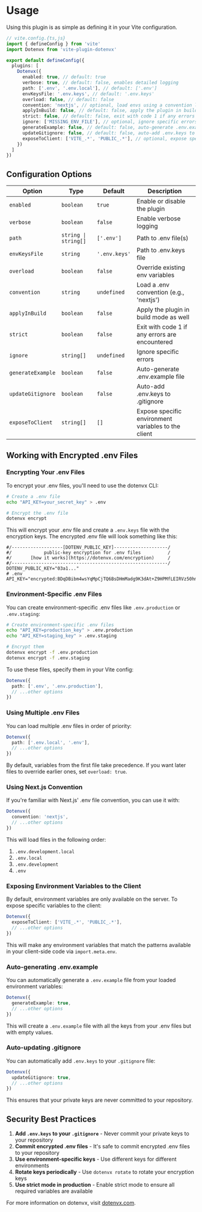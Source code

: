 # Usage

Using this plugin is as simple as defining it in your Vite configuration.

```ts
// vite.config.{ts,js}
import { defineConfig } from 'vite'
import Dotenvx from 'vite-plugin-dotenvx'

export default defineConfig({
  plugins: [
    Dotenvx({
      enabled: true, // default: true
      verbose: true, // default: false, enables detailed logging
      path: ['.env', '.env.local'], // default: ['.env']
      envKeysFile: '.env.keys', // default: '.env.keys'
      overload: false, // default: false
      convention: 'nextjs', // optional, load envs using a convention like Next.js
      applyInBuild: false, // default: false, apply the plugin in build mode as well
      strict: false, // default: false, exit with code 1 if any errors are encountered
      ignore: ['MISSING_ENV_FILE'], // optional, ignore specific errors
      generateExample: false, // default: false, auto-generate .env.example file
      updateGitignore: false, // default: false, auto-add .env.keys to .gitignore
      exposeToClient: ['VITE_.*', 'PUBLIC_.*'], // optional, expose specific environment variables to the client
    })
  ]
})
```

## Configuration Options

| Option | Type | Default | Description |
|--------|------|---------|-------------|
| `enabled` | `boolean` | `true` | Enable or disable the plugin |
| `verbose` | `boolean` | `false` | Enable verbose logging |
| `path` | `string \| string[]` | `['.env']` | Path to .env file(s) |
| `envKeysFile` | `string` | `'.env.keys'` | Path to .env.keys file |
| `overload` | `boolean` | `false` | Override existing env variables |
| `convention` | `string` | `undefined` | Load a .env convention (e.g., 'nextjs') |
| `applyInBuild` | `boolean` | `false` | Apply the plugin in build mode as well |
| `strict` | `boolean` | `false` | Exit with code 1 if any errors are encountered |
| `ignore` | `string[]` | `undefined` | Ignore specific errors |
| `generateExample` | `boolean` | `false` | Auto-generate .env.example file |
| `updateGitignore` | `boolean` | `false` | Auto-add .env.keys to .gitignore |
| `exposeToClient` | `string[]` | `[]` | Expose specific environment variables to the client |

## Working with Encrypted .env Files

### Encrypting Your .env Files

To encrypt your .env files, you'll need to use the dotenvx CLI:

```bash
# Create a .env file
echo "API_KEY=your_secret_key" > .env

# Encrypt the .env file
dotenvx encrypt
```

This will encrypt your .env file and create a `.env.keys` file with the encryption keys. The encrypted .env file will look something like this:

```
#/-------------------[DOTENV_PUBLIC_KEY]--------------------/
#/            public-key encryption for .env files          /
#/       [how it works](https://dotenvx.com/encryption)     /
#/----------------------------------------------------------/
DOTENV_PUBLIC_KEY="03a1..."
# .env
API_KEY="encrypted:BDqDBibm4wsYqMpCjTQ6BsDHmMadg9K3dAt+Z9HPMfLEIRVz50hmLXPXRuDBXaJi..."
```

### Environment-Specific .env Files

You can create environment-specific .env files like `.env.production` or `.env.staging`:

```bash
# Create environment-specific .env files
echo "API_KEY=production_key" > .env.production
echo "API_KEY=staging_key" > .env.staging

# Encrypt them
dotenvx encrypt -f .env.production
dotenvx encrypt -f .env.staging
```

To use these files, specify them in your Vite config:

```ts
Dotenvx({
  path: ['.env', '.env.production'],
  // ...other options
})
```

### Using Multiple .env Files

You can load multiple .env files in order of priority:

```ts
Dotenvx({
  path: ['.env.local', '.env'],
  // ...other options
})
```

By default, variables from the first file take precedence. If you want later files to override earlier ones, set `overload: true`.

### Using Next.js Convention

If you're familiar with Next.js' .env file convention, you can use it with:

```ts
Dotenvx({
  convention: 'nextjs',
  // ...other options
})
```

This will load files in the following order:

1. `.env.development.local`
2. `.env.local`
3. `.env.development`
4. `.env`

### Exposing Environment Variables to the Client

By default, environment variables are only available on the server. To expose specific variables to the client:

```ts
Dotenvx({
  exposeToClient: ['VITE_.*', 'PUBLIC_.*'],
  // ...other options
})
```

This will make any environment variables that match the patterns available in your client-side code via `import.meta.env`.

### Auto-generating .env.example

You can automatically generate a `.env.example` file from your loaded environment variables:

```ts
Dotenvx({
  generateExample: true,
  // ...other options
})
```

This will create a `.env.example` file with all the keys from your .env files but with empty values.

### Auto-updating .gitignore

You can automatically add `.env.keys` to your `.gitignore` file:

```ts
Dotenvx({
  updateGitignore: true,
  // ...other options
})
```

This ensures that your private keys are never committed to your repository.

## Security Best Practices

1. **Add `.env.keys` to your `.gitignore`** - Never commit your private keys to your repository
2. **Commit encrypted .env files** - It's safe to commit encrypted .env files to your repository
3. **Use environment-specific keys** - Use different keys for different environments
4. **Rotate keys periodically** - Use `dotenvx rotate` to rotate your encryption keys
5. **Use strict mode in production** - Enable strict mode to ensure all required variables are available

For more information on dotenvx, visit [dotenvx.com](https://dotenvx.com).
